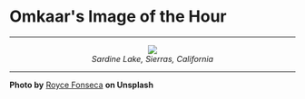 # Omkaar's Image of the Hour

---

<div align="center">

<a href="https://unsplash.com/photos/woman-and-dog-enjoy-a-scenic-mountain-lake-view-pIDiHls5sD8">
  <img src="https://images.unsplash.com/photo-1747372248943-33e9064aefab?crop=entropy&cs=tinysrgb&fit=max&fm=jpg&ixid=M3w3NjA2Nzh8MHwxfHJhbmRvbXx8fHx8fHx8fDE3NDk5NTI4MDB8&ixlib=rb-4.1.0&q=80&w=1080" style="max-width:100%; height:auto;">
</a>

<br>
<i>Sardine Lake, Sierras, California</i>

</div>

---

**Photo by** [Royce Fonseca](https://unsplash.com/@casunshine0508) **on Unsplash**
